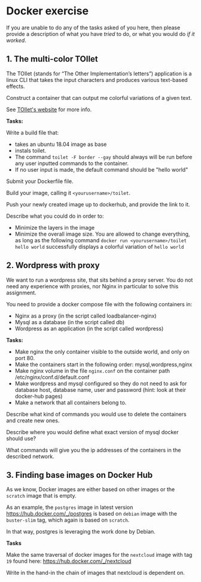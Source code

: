 # Docker exercise

If you are unable to do any of the tasks asked of you here, then please provide a description of what you have _tried_ to do, or what you would do _if it worked_.

## 1. The multi-color TOIlet

The TOIlet (stands for “The Other Implementation’s letters”) application is a linux CLI that takes the input characters and produces various text-based effects.

Construct a container that can output me colorful variations of a given text.

See [TOIlet's website](http://caca.zoy.org/wiki/toilet) for more info.

**Tasks:**

Write a build file that:

* takes an ubuntu 18.04 image as base
* instals toilet.
* The command `toilet -F border --gay` should always will be run before any user inputted commands to the container.
* If no user input is made, the default command should be "hello world"

Submit your Dockerfile file.

Build your image, calling it `<yourusername>/toilet`.

Push your newly created image up to dockerhub, and provide the link to it.

Describe what you could do in order to:

* Minimize the layers in the image
* Minimize the overall image size. You are allowed to change everything, as long as the following command `docker run <yourusername>/toilet hello world` successfully displays a colorful variation of `hello world`

## 2. Wordpress with proxy

We want to run a wordpress site, that sits behind a proxy server. You do not need any experience with proxies, nor Nginx in particular to solve this assignment.

You need to provide a docker compose file with the following containers in:

* Nginx as a proxy (in the script called loadbalancer-nginx)
* Mysql as a database (in the script called db)
* Wordpress as an application (in the script called wordpress)

**Tasks:**

* Make nginx the only container visible to the outside world, and only on port 80.
* Make the containers start in the following order: mysql,wordpress,nginx
* Make nginx volume in the file `nginx.conf` on the container path /etc/nginx/conf.d/default.conf
* Make wordpress and mysql configured so they do not need to ask for database host, database name, user and password (hint: look at their docker-hub pages)
* Make a network that all containers belong to.

Describe what kind of commands you would use to delete the containers and create new ones.

Describe where you would define what exact version of mysql docker should use?

What commands will give you the ip addresses of the containers in the described network.

## 3. Finding base images on Docker Hub

As we know, Docker images are either based on other images or the `scratch` image that is empty.

As an example, the `postgres` image in latest version https://hub.docker.com/_/postgres is based on `debian` image with the `buster-slim` tag, which again is based on `scratch`.

In that way, postgres is leveraging the work done by Debian.

**Tasks**

Make the same traversal of docker images for the `nextcloud` image with tag `19` found here:
https://hub.docker.com/_/nextcloud

Write in the hand-in the chain of images that nextcloud is dependent on.
